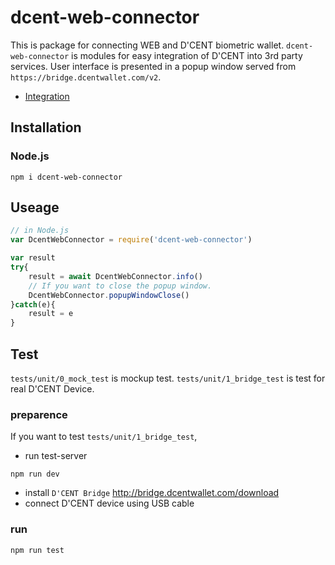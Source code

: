 # dcent-web-connector
This is package for connecting WEB and D'CENT biometric wallet.
`dcent-web-connector` is modules for easy integration of D'CENT into 3rd party services.
User interface is presented in a popup window served from `https://bridge.dcentwallet.com/v2`.

- [Integration](doc/index.md)

## Installation

### Node.js 
```
npm i dcent-web-connector
```

## Useage

```js
// in Node.js
var DcentWebConnector = require('dcent-web-connector')

var result
try{
    result = await DcentWebConnector.info()
    // If you want to close the popup window.
    DcentWebConnector.popupWindowClose()
}catch(e){
    result = e
}
```

## Test 
`tests/unit/0_mock_test` is mockup test.
`tests/unit/1_bridge_test` is test for real D'CENT Device.
### preparence
If you want to test `tests/unit/1_bridge_test`,
- run test-server 
```
npm run dev
```
- install `D'CENT Bridge` 
http://bridge.dcentwallet.com/download
- connect D'CENT device using USB cable

### run 
```
npm run test
```
